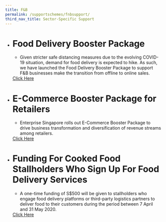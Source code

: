 ```yaml
---
title: F&B
permalink: /supportschemes/fnbsupport/
third_nav_title: Sector-Specific Support
---
```


<div class="gobizfinsup1Table">
  <ul class="gobizfinsup1Table-firstTable">
    <li class="gobizfinsup1Table-firstTable_table">
      <h1 class="gobizfinsup1Table-firstTable_table__header">Food Delivery Booster Package</h1>
      <ul class="gobizfinsup1Table-firstTable_table__options">
        <li>Given stricter safe distancing measures due to the evolving COVID-19 situation, demand for food delivery is expected to hike. As such, we have launched the Food Delivery Booster Package to support F&B businesses make the transition from offline to online sales.</li>
      </ul>
      <a href="https://go.gov.sg/fdbp"><div class="gobizfinsup1Table-firstTable_table__getstart">Click Here</div></a>
    </li>
  </ul>
</div>

<div class="gobizfinsup1Table">
  <ul class="gobizfinsup1Table-firstTable">
    <li class="gobizfinsup1Table-firstTable_table">
      <h1 class="gobizfinsup1Table-firstTable_table__header">E-Commerce Booster Package for Retailers</h1>
      <ul class="gobizfinsup1Table-firstTable_table__options">
        <li>Enterprise Singapore rolls out E-Commerce Booster Package to drive business transformation and diversification of revenue streams among retailers.</li>
      </ul>
      <a href="https://go.gov.sg/ebp"><div class="gobizfinsup1Table-firstTable_table__getstart">Click Here</div></a>
    </li>
  </ul>
</div>

<div class="gobizfinsup1Table">
  <ul class="gobizfinsup1Table-firstTable">
    <li class="gobizfinsup1Table-firstTable_table">
      <h1 class="gobizfinsup1Table-firstTable_table__header">Funding For Cooked Food Stallholders Who Sign Up For Food Delivery Services</h1>
      <ul class="gobizfinsup1Table-firstTable_table__options">
        <li>A one-time funding of S$500 will be given to stallholders who engage food delivery platforms or third-party logistics partners to deliver food to their customers during the period between 7 April and 31 May 2020.</li>
      </ul>
      <a href="https://go.gov.sg/hawker500delivery"><div class="gobizfinsup1Table-firstTable_table__getstart">Click Here</div></a>
    </li>
  </ul>
</div>

